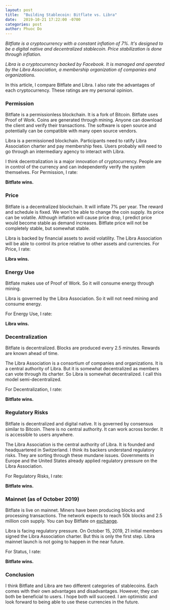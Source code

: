 ```yaml
---
layout: post
title:  "Building Stablecoin: Bitflate vs. Libra"
date:   2019-10-21 17:22:00 -0700
categories: post
author: Phuoc Do
---
```


*Bitflate is a cryptocurrency with a constant inflation of 7%. It's designed to be a digital native and decentralized stablecoin. Price stabilization is done through inflation.*

*Libra is a cryptocurrency backed by Facebook. It is managed and operated by the Libra Association, a membership organization of companies and organizations.*

In this article, I compare Bitflate and Libra. I also rate the advantages of each cryptocurrency. These ratings are my personal opinion.

### Permission

Bitflate is a permissionless blockchain. It is a fork of Bitcoin. Bitflate uses Proof of Work. Coins are generated through mining. Anyone can download the client and verify their transactions. The software is open source and potentially can be compatible with many open source vendors.

Libra is a permissioned blockchain. Participants need to ratify Libra Association charter and pay membership fees. Users probably will need to go through an intermediary agency to interact with Libra.

I think decentralization is a major innovation of cryptocurrency. People are in control of the currency and can independently verify the system themselves. For Permission, I rate:

**Bitflate wins.**

### Price

Bitflate is a decentralized blockchain. It will inflate 7% per year. The reward and schedule is fixed. We won't be able to change the coin supply. Its price can be volatile. Although inflation will cause price drop, I predict price would become stable as demand increases. Bitflate price will not be completely stable, but somewhat stable.

Libra is backed by financial assets to avoid volatility. The Libra Association will be able to control its price relative to other assets and currencies. For Price, I rate:

**Libra wins.**

### Energy Use

Bitflate makes use of Proof of Work. So it will consume energy through mining.

Libra is governed by the Libra Association. So it will not need mining and consume energy.

For Energy Use, I rate:

**Libra wins.**

### Decentralization

Bitflate is decentralized. Blocks are produced every 2.5 minutes. Rewards are known ahead of time.

The Libra Association is a consortium of companies and organizations. It is a central authority of Libra. But it is somewhat decentralized as members can vote through its charter. So Libra is somewhat decentralized. I call this model semi-decentralized.

For Decentralization, I rate:

**Bitflate wins.**

### Regulatory Risks

Bitflate is decentralized and digital native. It is governed by consensus similar to Bitcoin. There is no central authority. It can work across border. It is accessible to users anywhere.

The Libra Association is the central authority of Libra. It is founded and headquartered in Switzerland. I think its backers understand regulatory risks. They are sorting through these mundane issues. Governments in Europe and the United States already applied regulatory pressure on the Libra Association.

For Regulatory Risks, I rate:

**Bitflate wins.**

### Mainnet (as of October 2019)

Bitflate is live on mainnet. Miners have been producing blocks and processing transactions. The network expects to reach 50k blocks and 2.5 million coin supply. You can buy Bitflate on [exchange](https://bitflate.org/exchange).

Libra is facing regulatory pressure. On October 15, 2019, 21 initial members signed the Libra Association charter. But this is only the first step. Libra mainnet launch is not going to happen in the near future.

For Status, I rate:

**Bitflate wins.**

### Conclusion

I think Bitflate and Libra are two different categories of stablecoins. Each comes with their own advantages and disadvantages. However, they can both be beneficial to users. I hope both will succeed. I am optimistic and look forward to being able to use these currencies in the future.